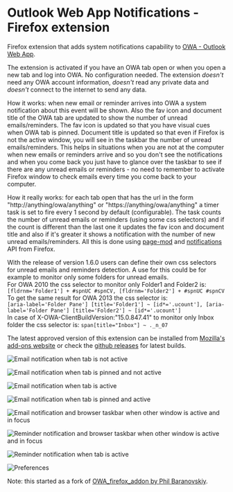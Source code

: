 Outlook Web App Notifications - Firefox extension
=================

Firefox extension that adds system notifications capability to [OWA - Outlook Web App](https://en.wikipedia.org/wiki/Outlook_Web_App).

The extension is activated if you have an OWA tab open or when you open a new tab and log into OWA. No configuration needed. The extension *doesn't* need any OWA account information, *doesn't* read any private data and *doesn't* connect to the internet to send any data.

How it works: when new email or reminder arrives into OWA a system notification about this event will be shown. Also the fav icon and document title of the OWA tab are updated to show the number of unread emails/reminders. The fav icon is updated so that you have visual cues when OWA tab is pinned. Document title is updated so that even if Firefox is not the active window, you will see in the taskbar the number of unread emails/reminders. This helps in situations when you are not at the computer when new emails or reminders arrive and so you don't see the notifications and when you come back you just have to glance over the taskbar to see if there are any unread emails or reminders - no need to remember to activate Firefox window to check emails every time you come back to your computer.

How it really works: for each tab open that has the url in the form "http://anything/owa/anything" or "https://anything/owa/anything" a timer task is set to fire every 1 second by default (configurable). The task counts the number of unread emails or reminders (using some css selectors) and if the count is different than the last one it updates the fav icon and document title and also if it's greater it shows a notification with the number of new unread emails/reminders. All this is done using [page-mod](https://developer.mozilla.org/en-US/Add-ons/SDK/High-Level_APIs/page-mod) and [notifications](https://developer.mozilla.org/en-US/Add-ons/SDK/High-Level_APIs/notifications) API from Firefox.

With the release of version 1.6.0 users can define their own css selectors for unread emails and reminders detection. A use for this could be for example to monitor only some folders for unread emails.  
For OWA 2010 the css selector to monitor only Folder1 and Folder2 is:  
`[fldrnm='Folder1'] + #spnUC #spnCV, [fldrnm='Folder2'] + #spnUC #spnCV`  
To get the same result for OWA 2013 the css selector is:  
`[aria-label='Folder Pane'] [title='Folder1'] ~ [id*='.ucount'], [aria-label='Folder Pane'] [title='Folder2'] ~ [id*='.ucount']`  
In case of X-OWA-ClientBuildVersion:"15.0.847.41" to monitor only Inbox folder the css selector is:
`span[title="Inbox"] ~ ._n_07`

The latest approved version of this extension can be installed from [Mozilla's add-ons website](https://addons.mozilla.org/en-US/firefox/addon/outlook-web-app-notifications/) or check the [github releases](https://github.com/mihai-chezan/owa_notifications_firefox_extension/releases) for latest builds.


![Email notification when tab is not active](https://raw.githubusercontent.com/mihai-chezan/owa_notifications_firefox_extension/master/doc/tab-normal.png "Notification when tab is not active")

![Email notification when tab is pinned and not active](https://raw.githubusercontent.com/mihai-chezan/owa_notifications_firefox_extension/master/doc/tab-pinned.png "Notification when tab is pinned and not active")

![Email notification when tab is active](https://raw.githubusercontent.com/mihai-chezan/owa_notifications_firefox_extension/master/doc/tab-active.png "Notification when tab is active")

![Email notification when tab is pinned and active](https://raw.githubusercontent.com/mihai-chezan/owa_notifications_firefox_extension/master/doc/tab-pinned-active.png "Notification when tab is pinned and active")

![Email notification and browser taskbar when other window is active and in focus](https://raw.githubusercontent.com/mihai-chezan/owa_notifications_firefox_extension/master/doc/taskbar.png "Notification and browser taskbar when other window is active and in focus")

![Reminder notification and browser taskbar when other window is active and in focus](https://raw.githubusercontent.com/mihai-chezan/owa_notifications_firefox_extension/master/doc/taskbar-reminder.png "Reminder notification and browser taskbar when other window is active and in focus")

![Reminder notification when tab is active](https://raw.githubusercontent.com/mihai-chezan/owa_notifications_firefox_extension/master/doc/tab-active-reminder.png "Reminder notification when tab is active")

![Preferences](https://raw.githubusercontent.com/mihai-chezan/owa_notifications_firefox_extension/master/doc/preferences.png "Preferences")

Note: this started as a fork of [OWA_firefox_addon by Phil Baranovskiy](https://github.com/rockfield/owa_firefox_addon).